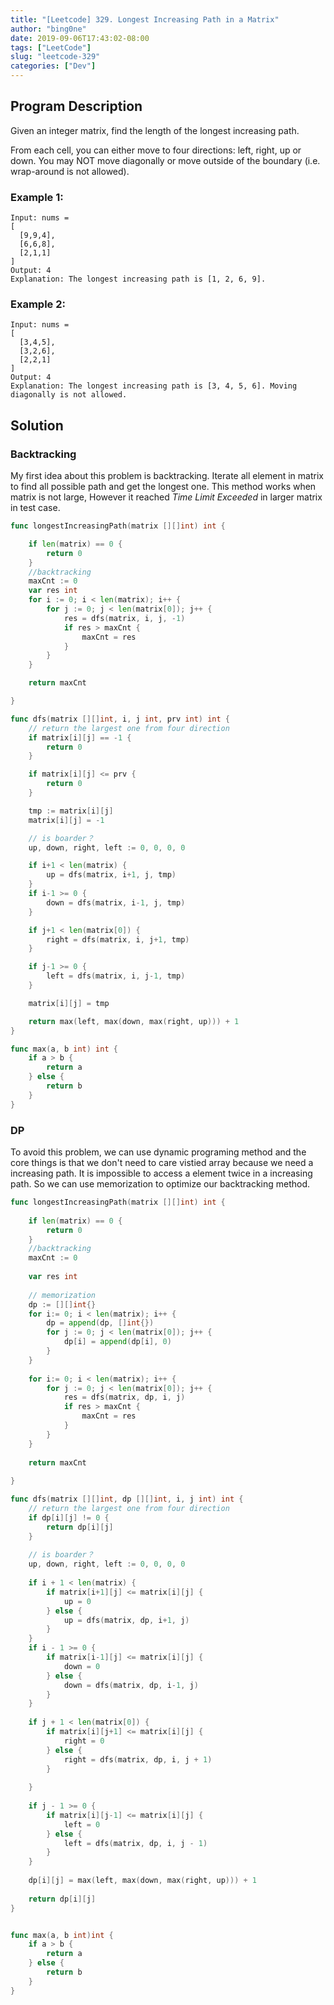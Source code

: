 ```yaml
---
title: "[Leetcode] 329. Longest Increasing Path in a Matrix"
author: "bing0ne"
date: 2019-09-06T17:43:02-08:00
tags: ["LeetCode"]
slug: "leetcode-329"
categories: ["Dev"]
---
```


## Program Description 

Given an integer matrix, find the length of the longest increasing path.

From each cell, you can either move to four directions: left, right, up or down. You may NOT move diagonally or move outside of the boundary (i.e. wrap-around is not allowed).

### Example 1:

```
Input: nums = 
[
  [9,9,4],
  [6,6,8],
  [2,1,1]
] 
Output: 4 
Explanation: The longest increasing path is [1, 2, 6, 9].
```

### Example 2: 

```
Input: nums = 
[
  [3,4,5],
  [3,2,6],
  [2,2,1]
] 
Output: 4 
Explanation: The longest increasing path is [3, 4, 5, 6]. Moving diagonally is not allowed.
```


## Solution 

### Backtracking 

My first idea about this problem is backtracking. Iterate all element in matrix to find all possible path and get the longest one. This method works when matrix is not large, However it reached *Time Limit Exceeded* in larger matrix in test case. 

```go
func longestIncreasingPath(matrix [][]int) int {

	if len(matrix) == 0 {
		return 0
	}
	//backtracking
	maxCnt := 0
	var res int
	for i := 0; i < len(matrix); i++ {
		for j := 0; j < len(matrix[0]); j++ {
			res = dfs(matrix, i, j, -1)
			if res > maxCnt {
				maxCnt = res
			}
		}
	}

	return maxCnt

}

func dfs(matrix [][]int, i, j int, prv int) int {
	// return the largest one from four direction
	if matrix[i][j] == -1 {
		return 0
	}

	if matrix[i][j] <= prv {
		return 0
	}

	tmp := matrix[i][j]
	matrix[i][j] = -1

	// is boarder？
	up, down, right, left := 0, 0, 0, 0

	if i+1 < len(matrix) {
		up = dfs(matrix, i+1, j, tmp)
	}
	if i-1 >= 0 {
		down = dfs(matrix, i-1, j, tmp)
	}

	if j+1 < len(matrix[0]) {
		right = dfs(matrix, i, j+1, tmp)
	}

	if j-1 >= 0 {
		left = dfs(matrix, i, j-1, tmp)
	}

	matrix[i][j] = tmp

	return max(left, max(down, max(right, up))) + 1
}

func max(a, b int) int {
	if a > b {
		return a
	} else {
		return b
	}
}
```


### DP 

To avoid this problem, we can use dynamic programing method and the core things is that we don't need to care vistied array because we need a increasing path. It is impossible to access a element twice in a increasing path. So we can use memorization to optimize our backtracking method.


```go
func longestIncreasingPath(matrix [][]int) int {
    
    if len(matrix) == 0 {
        return 0
    }
    //backtracking
    maxCnt := 0
    
    var res int
    
    // memorization 
    dp := [][]int{}
    for i:= 0; i < len(matrix); i++ {
        dp = append(dp, []int{})
        for j := 0; j < len(matrix[0]); j++ {
            dp[i] = append(dp[i], 0)
        }
    }
    
    for i:= 0; i < len(matrix); i++ {
        for j := 0; j < len(matrix[0]); j++ {
            res = dfs(matrix, dp, i, j)
            if res > maxCnt {
                maxCnt = res
            }
        }
    }
    
    return maxCnt
    
}

func dfs(matrix [][]int, dp [][]int, i, j int) int {
    // return the largest one from four direction
    if dp[i][j] != 0 {
        return dp[i][j]
    }
    
    // is boarder？
    up, down, right, left := 0, 0, 0, 0
    
    if i + 1 < len(matrix) {
        if matrix[i+1][j] <= matrix[i][j] {
            up = 0
        } else {
            up = dfs(matrix, dp, i+1, j)
        }
    }
    if i - 1 >= 0 {
        if matrix[i-1][j] <= matrix[i][j] {
            down = 0
        } else {
            down = dfs(matrix, dp, i-1, j)
        }
    }
    
    if j + 1 < len(matrix[0]) {
        if matrix[i][j+1] <= matrix[i][j] {
            right = 0
        } else {
            right = dfs(matrix, dp, i, j + 1)
        }
        
    }
    
    if j - 1 >= 0 {
        if matrix[i][j-1] <= matrix[i][j] {
            left = 0
        } else {
            left = dfs(matrix, dp, i, j - 1)
        }
    }
    
    dp[i][j] = max(left, max(down, max(right, up))) + 1 
    
    return dp[i][j]
}


func max(a, b int)int {
    if a > b {
        return a
    } else {
        return b
    }
}
```